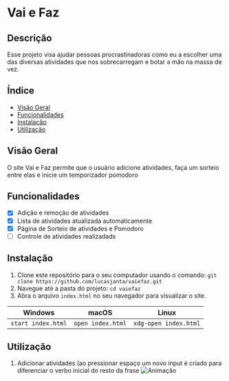 # Vai e Faz
## Descrição
Esse projeto visa ajudar pessoas procrastinadoras como eu a escolher uma das diversas atividades que nos sobrecarregam e botar a mão na massa de vez.

## Índice

- [Visão Geral](#visão-geral)
- [Funcionalidades](#funcionalidades)
- [Instalação](#instalação)
- [Utilização](#utilização)

## Visão Geral
O site Vai e Faz permite que o usuário adicione atividades, faça um sorteio entre elas e inicie um temporizador pomodoro

## Funcionalidades
- [x] Adição e remoção de atividades
- [x] Lista de atividades atualizada automaticamente
- [x] Página de Sorteio de atividades e Pomodoro
- [ ] Controle de atividades realizadads

## Instalação
1. Clone este repositório para o seu computador usando o comando:
`git clone https://github.com/lucasjanta/vaiefaz.git`
2. Navegue até a pasta do projeto:
`cd vaiefaz`
3. Abra o arquivo `index.html` no seu navegador para visualizar o site.

|      Windows     |      macOS      |        Linux        |
| ---------------- | --------------- | ------------------- |
|`start index.html`|`open index.html`|`xdg-open index.html`|

## Utilização
1. Adicionar atividades (ao pressionar espaço um novo input é criado para diferenciar o verbo inicial do resto da frase
   ![Animação](https://github.com/lucasjanta/vaiefaz/assets/6317729/ddc9c036-1d68-4356-8e08-209c7335d298)






